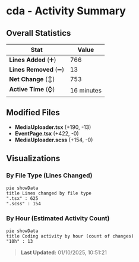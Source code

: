 # cda - Activity Summary 

## Overall Statistics

| Stat                   | Value                                                             |
| ---------------------- | ----------------------------------------------------------------- |
| **Lines Added** (➕)   | 766                                          |
| **Lines Removed** (➖) | 13                                        |
| **Net Change** (↕)    | 753                |
| **Active Time** (⌚)   | 16 minutes |


## Modified Files
- **MediaUploader.tsx** (+190, -13)
- **EventPage.tsx** (+422, -0)
- **MediaUploader.scss** (+154, -0)

## Visualizations

### By File Type (Lines Changed)

```mermaid
pie showData
title Lines changed by file type
".tsx" : 625
".scss" : 154
```

### By Hour (Estimated Activity Count)

```mermaid
pie showData
title Coding activity by hour (count of changes)
"10h" : 13
```


> **Last Updated:** 01/10/2025, 10:51:21